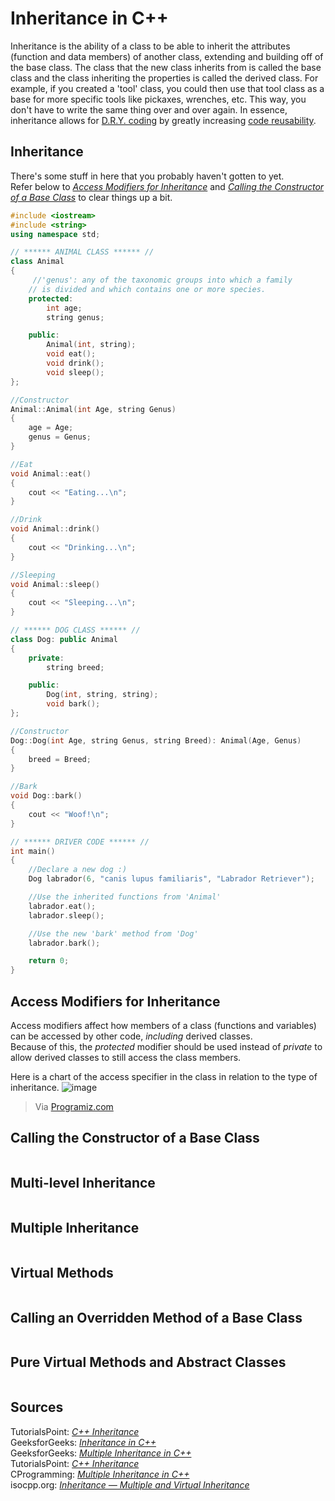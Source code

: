 # Inheritance in C++
Inheritance is the ability of a class to be able to inherit the attributes (function and data members) of another class, extending and building off of the 
base class. The class that the new class inherits from is called the base class and the class inheriting the properties is called the derived class. For example, 
if you created a 'tool' class, you could then use that tool class as a base for more specific tools like pickaxes, wrenches, etc. This way, you don't have to write 
the same thing over and over again. In essence, inheritance allows for [D.R.Y. coding](https://dzone.com/articles/is-your-code-dry-or-wet) by greatly increasing 
[code reusability](https://www.c-sharpcorner.com/UploadFile/201fc1/what-is-code-reuse-and-why-we-use-it/).

## Inheritance
There's some stuff in here that you probably haven't gotten to yet.  <br /> Refer below to [_Access Modifiers for Inheritance_](https://github.com/EthanC2/Notes-and-Writeups/blob/main/C++/Object-Oriented%20Programming/Inheritance.md#access-modifiers-for-inheritance) and 
[_Calling the Constructor of a Base Class_](https://github.com/EthanC2/Notes-and-Writeups/blob/main/C++/Object-Oriented%20Programming/Inheritance.md#calling-the-constructor-of-a-base-class) to clear things up a bit.

```C++
#include <iostream>
#include <string>
using namespace std;

// ****** ANIMAL CLASS ****** //
class Animal
{
     //'genus': any of the taxonomic groups into which a family
    // is divided and which contains one or more species.
    protected:
        int age;
        string genus;

    public:
        Animal(int, string);
        void eat();
        void drink();
        void sleep();
};

//Constructor
Animal::Animal(int Age, string Genus)
{
    age = Age;
    genus = Genus;
}

//Eat
void Animal::eat()
{
    cout << "Eating...\n";
}

//Drink
void Animal::drink()
{
    cout << "Drinking...\n";
}

//Sleeping
void Animal::sleep()
{
    cout << "Sleeping...\n";
}

// ****** DOG CLASS ****** //
class Dog: public Animal
{
    private:
        string breed;

    public:
        Dog(int, string, string);
        void bark();
};

//Constructor
Dog::Dog(int Age, string Genus, string Breed): Animal(Age, Genus)
{
    breed = Breed;
}

//Bark
void Dog::bark()
{
    cout << "Woof!\n";
}

// ****** DRIVER CODE ****** //
int main()
{
    //Declare a new dog :)
    Dog labrador(6, "canis lupus familiaris", "Labrador Retriever");

    //Use the inherited functions from 'Animal'
    labrador.eat();
    labrador.sleep();

    //Use the new 'bark' method from 'Dog'
    labrador.bark();

    return 0;
}
```

## Access Modifiers for Inheritance
Access modifiers affect how members of a class (functions and variables) can be accessed by other code, _including_ derived classes. <br />
Because of this, the _protected_ modifier should be used instead of _private_ to allow derived classes to still access the class members.

Here is a chart of the access specifier in the class in relation to the type of inheritance.
![image](https://user-images.githubusercontent.com/70488531/126916275-875ae3f9-d27e-463a-8850-126069fc4701.png)
> Via [Programiz.com](https://www.programiz.com/cpp-programming/access-modifiers)

## Calling the Constructor of a Base Class


```C++

```

## Multi-level Inheritance


```C++

```

## Multiple Inheritance


```C++

```
## Virtual Methods


```C++

```

## Calling an Overridden Method of a Base Class


```C++

```

## Pure Virtual Methods and Abstract Classes


```C++

```

## Sources
TutorialsPoint: [_C++ Inheritance_](https://www.tutorialspoint.com/cplusplus/cpp_inheritance.htm) <br />
GeeksforGeeks: [_Inheritance in C++_](https://www.geeksforgeeks.org/inheritance-in-c/) <br />
GeeksforGeeks: [_Multiple Inheritance in C++_](https://www.geeksforgeeks.org/multiple-inheritance-in-c/#:~:text=Multiple%20Inheritance%20is%20a%20feature,in%20which%20they%20are%20inherited.&text=The%20destructors%20are%20called%20in%20reverse%20order%20of%20constructors.) <br />
TutorialsPoint: [_C++ Inheritance_](https://www.tutorialspoint.com/cplusplus/cpp_inheritance.htm) <br />
CProgramming: [_Multiple Inheritance in C++_](https://www.cprogramming.com/tutorial/multiple_inheritance.html) <br />
isocpp.org: [_Inheritance — Multiple and Virtual Inheritance_](https://isocpp.org/wiki/faq/multiple-inheritance) <br />

